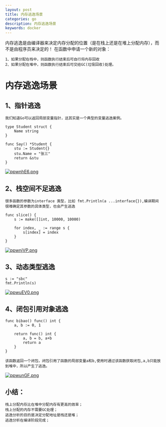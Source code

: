```yaml
---
layout: post
title: 内存逃逸场景
categories: go
description: 内存逃逸场景
keywords: docker
---
```


内存逃逸是由编译器来决定内存分配的位置（是在栈上还是在堆上分配内存），而不是由程序员来决定的！
在函数中申请一个新的对象： 
```
1、如果分配在栈中，则函数执行结束后可自行将内存回收
2、如果分配在堆中，则函数执行结束后可交给GC(垃圾回收)处理。
```


# 内存逃逸场景


## 1、指针逃逸
```
我们知道Go可以返回局部变量指针，这其实是一个典型的变量逃逸案例。

type Student struct {
	Name string
}

func Say() *Student {
	stu := Student{}
	stu.Name = "张三"
	return &stu
}

```
[![ppwnhE6.png](https://s1.ax1x.com/2023/03/23/ppwnhE6.png)](https://imgse.com/i/ppwnhE6)

## 2、栈空间不足逃逸
```
很多函数的参数为interface 类型，比如 fmt.Println(a ...interface{}),编译期间很难确定其参数的具体类型，也会产生逃逸

func slice() {
	s := make([]int, 10000, 10000)

	for index, _ := range s {
		s[index] = index
	}
}
```
[![ppwnjVP.png](https://s1.ax1x.com/2023/03/23/ppwnjVP.png)](https://imgse.com/i/ppwnjVP)


## 3、动态类型逃逸
```
s := "sbc"
fmt.Println(s)
```
[![ppwuEV0.png](https://s1.ax1x.com/2023/03/23/ppwuEV0.png)](https://imgse.com/i/ppwuEV0)


## 4、闭包引用对象逃逸
```
func bibao() func() int {
	a, b := 0, 1

	return func() int {
		a, b = b, a+b
		return a
	}
}

该函数返回一个闭包，闭包引用了函数的局部变量a和b,使用时通过该函数获取闭包,a,b只能放到堆中，所以产生了逃逸。
```
[![ppwunGF.png](https://s1.ax1x.com/2023/03/23/ppwunGF.png)](https://imgse.com/i/ppwunGF)

## 小结：
```
栈上分配内存比在堆中分配内存有更高的效率；
栈上分配的内存不需要GC处理；
逃逸分析的目的是决定分配地址是栈还是堆；
逃逸分析在编译阶段完成；

```